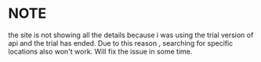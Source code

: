 # NOTE

the site is not showing all the details because i was using the trial version of api and the trial has ended.
Due to this reason , searching for specific locations also won't work. 
Will fix the issue in some time.
